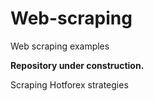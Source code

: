 # Web-scraping
Web scraping examples

**Repository under construction.**

Scraping Hotforex strategies

